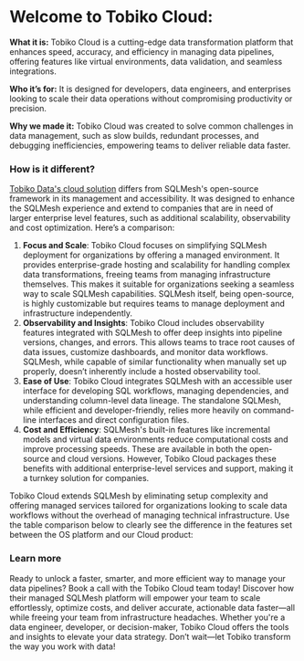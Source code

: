# **Welcome to Tobiko Cloud:**

**What it is:** Tobiko Cloud is a cutting-edge data transformation platform that enhances speed, accuracy, and efficiency in managing data pipelines, offering features like virtual environments, data validation, and seamless integrations.

**Who it’s for:** It is designed for developers, data engineers, and enterprises looking to scale their data operations without compromising productivity or precision.

**Why we made it:** Tobiko Cloud was created to solve common challenges in data management, such as slow builds, redundant processes, and debugging inefficiencies, empowering teams to deliver reliable data faster. 

### How is it different?

[Tobiko Data's cloud solution](https://tobikodata.com/product.html) differs from SQLMesh's open-source framework in its management and accessibility. It was designed to enhance the SQLMesh experience and extend to companies that are in need of larger enterprise level features, such as additional scalability, observability and cost optimization. Here’s a comparison:

1. **Focus and Scale**: Tobiko Cloud focuses on simplifying SQLMesh deployment for organizations by offering a managed environment. It provides enterprise-grade hosting and scalability for handling complex data transformations, freeing teams from managing infrastructure themselves. This makes it suitable for organizations seeking a seamless way to scale SQLMesh capabilities. SQLMesh itself, being open-source, is highly customizable but requires teams to manage deployment and infrastructure independently.
2. **Observability and Insights**: Tobiko Cloud includes observability features integrated with SQLMesh to offer deep insights into pipeline versions, changes, and errors. This allows teams to trace root causes of data issues, customize dashboards, and monitor data workflows. SQLMesh, while capable of similar functionality when manually set up properly, doesn’t inherently include a hosted observability tool.
3. **Ease of Use**: Tobiko Cloud integrates SQLMesh with an accessible user interface for developing SQL workflows, managing dependencies, and understanding column-level data lineage. The standalone SQLMesh, while efficient and developer-friendly, relies more heavily on command-line interfaces and direct configuration files.
4. **Cost and Efficiency**: SQLMesh's built-in features like incremental models and virtual data environments reduce computational costs and improve processing speeds. These are available in both the open-source and cloud versions. However, Tobiko Cloud packages these benefits with additional enterprise-level services and support, making it a turnkey solution for companies.

Tobiko Cloud extends SQLMesh by eliminating setup complexity and offering managed services tailored for organizations looking to scale data workflows without the overhead of managing technical infrastructure. Use the table comparison below to clearly see the difference in the features set between the OS platform and our Cloud product: 

<insert complete table here>

### Learn more

Ready to unlock a faster, smarter, and more efficient way to manage your data pipelines? Book a call with the Tobiko Cloud team today! Discover how their managed SQLMesh platform will empower your team to scale effortlessly, optimize costs, and deliver accurate, actionable data faster—all while freeing your team from infrastructure headaches. Whether you're a data engineer, developer, or decision-maker, Tobiko Cloud offers the tools and insights to elevate your data strategy. Don’t wait—let Tobiko transform the way you work with data!

<insert embedded cal link>